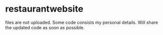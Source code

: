# restaurantwebsite
files are not uploaded. Some code consists my personal details. Will share the updated code as soon as possible.  
